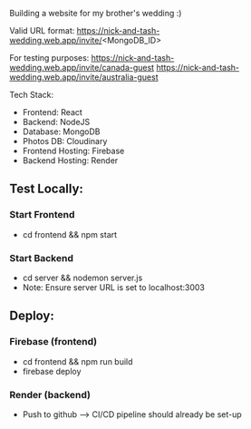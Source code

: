 Building a website for my brother's wedding :)

Valid URL format:
https://nick-and-tash-wedding.web.app/invite/<MongoDB_ID>

For testing purposes:
https://nick-and-tash-wedding.web.app/invite/canada-guest
https://nick-and-tash-wedding.web.app/invite/australia-guest

Tech Stack:
- Frontend: React
- Backend: NodeJS
- Database: MongoDB
- Photos DB: Cloudinary
- Frontend Hosting: Firebase
- Backend Hosting: Render

## Test Locally:
### Start Frontend
- cd frontend && npm start
### Start Backend
- cd server && nodemon server.js
- Note: Ensure server URL is set to localhost:3003

## Deploy:
### Firebase (frontend)
- cd frontend && npm run build
- firebase deploy
### Render (backend)
- Push to github --> CI/CD pipeline should already be set-up